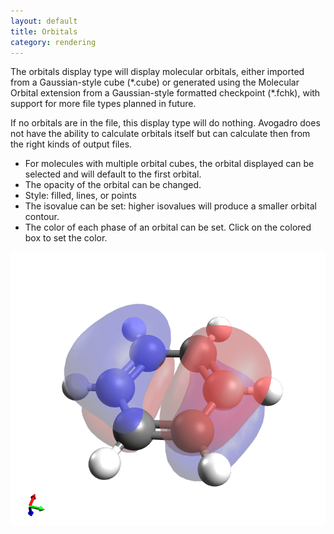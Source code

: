 ```yaml
---
layout: default
title: Orbitals
category: rendering
---
```




The orbitals display type will display molecular orbitals, either imported from a Gaussian-style cube (\*.cube) or generated using the Molecular Orbital extension from a Gaussian-style formatted checkpoint (\*.fchk), with support for more file types planned in future.

If no orbitals are in the file, this display type will do nothing. Avogadro does not have the ability to calculate orbitals itself but can calculate then from the right kinds of output files.



-   For molecules with multiple orbital cubes, the orbital displayed can be selected and will default to the first orbital.
-   The opacity of the orbital can be changed.
-   Style: filled, lines, or points
-   The isovalue can be set: higher isovalues will produce a smaller orbital contour.
-   The color of each phase of an orbital can be set. Click on the colored box to set the color.



![](Orbitals.png "Orbitals.png")



